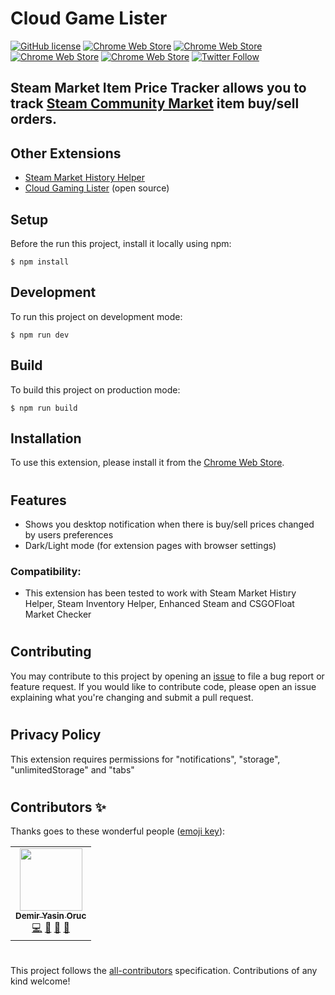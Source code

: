 # Cloud Game Lister

[![GitHub license](https://img.shields.io/badge/license-APACHE-blue.svg)](https://github.com/demiryasinoruc/steam-market-item-price-tracker/blob/master/LICENSE)
[![Chrome Web Store](https://img.shields.io/chrome-web-store/d/koclieckfnkkiiaopankjmiigmfppbbo.svg)](https://chrome.google.com/webstore/detail/steam-market-item-price-t/koclieckfnkkiiaopankjmiigmfppbbo)
[![Chrome Web Store](https://img.shields.io/chrome-web-store/stars/koclieckfnkkiiaopankjmiigmfppbbo.svg)](https://chrome.google.com/webstore/detail/steam-market-item-price-t/koclieckfnkkiiaopankjmiigmfppbbo)
[![Chrome Web Store](https://img.shields.io/chrome-web-store/rating-count/koclieckfnkkiiaopankjmiigmfppbbo.svg)](https://chrome.google.com/webstore/detail/steam-market-item-price-t/koclieckfnkkiiaopankjmiigmfppbbo)
[![Chrome Web Store](https://img.shields.io/chrome-web-store/price/koclieckfnkkiiaopankjmiigmfppbbo.svg)](https://chrome.google.com/webstore/detail/steam-market-item-price-t/koclieckfnkkiiaopankjmiigmfppbbo)
[![Twitter Follow](https://img.shields.io/twitter/follow/steamextensions)](https://twitter.com/steamextensions)

## Steam Market Item Price Tracker allows you to track [Steam Community Market](https://steamcommunity.com/market/) item buy/sell orders.

## Other Extensions

- [Steam Market History Helper](https://chrome.google.com/webstore/detail/steam-market-history-help/bmbnngnjoagodaidjcmoiadioinjhhfb)
- [Cloud Gaming Lister](https://chrome.google.com/webstore/detail/cloud-gaming-lister/cpmaennmoijiboghaekpledlgbojhdml) (open source)

## Setup

Before the run this project, install it locally using npm:

```
$ npm install
```

## Development

To run this project on development mode:

```
$ npm run dev
```

## Build

To build this project on production mode:

```
$ npm run build
```

## Installation

To use this extension, please install it from the [Chrome Web Store](https://chrome.google.com/webstore/detail/steam-market-item-price-t/koclieckfnkkiiaopankjmiigmfppbbo).

#

## Features

- Shows you desktop notification when there is buy/sell prices changed by users preferences
- Dark/Light mode (for extension pages with browser settings)

### Compatibility:

- This extension has been tested to work with Steam Market Histıry Helper, Steam Inventory Helper, Enhanced Steam and CSGOFloat Market Checker

#

## Contributing

You may contribute to this project by opening an [issue](issues) to file a bug report or feature request. If you would like to contribute code, please open an issue explaining what you're changing and submit a pull request.

#

## Privacy Policy

This extension requires permissions for "notifications", "storage", "unlimitedStorage" and "tabs"

#

## Contributors ✨

Thanks goes to these wonderful people ([emoji key](https://allcontributors.org/docs/en/emoji-key)):

<!-- ALL-CONTRIBUTORS-LIST:START -->

<table>
   <tr>
      <td align="center">
         <a href="https://github.com/demiryasinoruc">
         <img src="https://avatars0.githubusercontent.com/u/937795?v=4" width="100px;" alt=""/><br /><sub><b>Demir Yasin Oruc</b></sub>
         </a><br />
           <a href="https://github.com/demiryasinoruc/steam-market-item-price-tracker/commits?author=demiryasinoruc" title="Code">💻</a>
           <a href="#ideas-aducad-cgl" title="Ideas, Planning, & Feedback">🤔</a>
           <a href="#maintenance-demiryasinoruc" title="Maintenance">🚧</a> <a href="https://github.com/demiryasinoruc/steam-market-item-price-tracker/pulls?q=is%3Apr+reviewed-by%3Ademiryasinoruc" title="Reviewed Pull Requests">👀</a>
      </td>
   </tr>
</table>
<!-- ALL-CONTRIBUTORS-LIST:END -->

#

This project follows the [all-contributors](https://github.com/all-contributors/all-contributors) specification. Contributions of any kind welcome!
